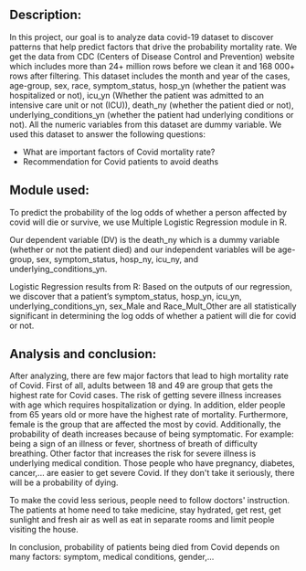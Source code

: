 
## Description: 
In this project, our goal is to analyze data covid-19 dataset to discover patterns that help predict factors that drive the probability mortality rate. We get the data from CDC (Centers of Disease Control and Prevention) website which includes more than 24+ million rows before we clean it and 168 000+ rows after filtering. This dataset includes the month and year of the cases, age-group, sex, race, symptom_status, hosp_yn (whether the patient was hospitalized or not), icu_yn (Whether the patient was admitted to an intensive care unit or not (ICU)), death_ny (whether the patient died or not), underlying_conditions_yn (whether the patient had underlying conditions or not). All the numeric variables from this dataset are dummy variable. We used this dataset to answer the following questions:
- What are important factors of Covid mortality rate?
- Recommendation for Covid patients to avoid deaths
## Module used: 
To predict the probability of the log odds of whether a person affected by covid will die or survive, we use Multiple Logistic Regression module in R.

Our dependent variable (DV) is the death_ny which is a dummy variable (whether or not the patient died) and our independent variables will be age-group, sex, symptom_status, hosp_ny, icu_ny, and underlying_conditions_yn.

Logistic Regression results from R: Based on the outputs of our regression, we discover that a patient’s symptom_status, hosp_yn, icu_yn, underlying_conditions_yn, sex_Male and Race_Mult_Other are all statistically significant in determining the log odds of whether a patient will die for covid or not. 

## Analysis and conclusion:
After analyzing, there are few major factors that lead to high mortality rate of Covid. First of all, adults between 18 and 49 are group that gets the highest rate for Covid cases. The risk of getting severe illness increases with age which requires hospitalization or dying. In addition, elder people from 65 years old or more have the highest rate of mortality. Furthermore, female is the group that are affected the most by covid. Additionally, the probability of death increases because of being symptomatic. For example: being a sign of an illness or fever, shortness of breath of difficulty breathing. Other factor that increases the risk for severe illness is underlying medical condition. Those people who have pregnancy, diabetes, cancer,... are easier to get severe Covid. If they don't take it seriously, there will be a probability of dying. 

To make the covid less serious, people need to follow doctors' instruction. The patients at home need to take medicine, stay hydrated, get rest, get sunlight and fresh air as well as eat in separate rooms and limit people visiting the house. 

In conclusion, probability of patients being died from Covid depends on many factors: symptom, medical conditions, gender,... 

